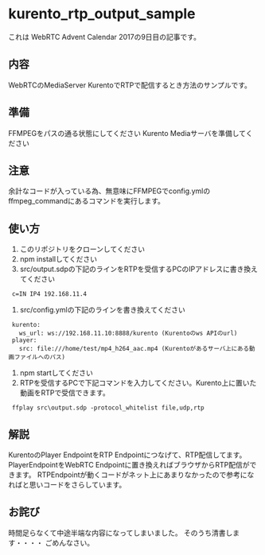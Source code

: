 # kurento_rtp_output_sample

これは WebRTC Advent Calendar 2017の9日目の記事です。

## 内容
WebRTCのMediaServer KurentoでRTPで配信するとき方法のサンプルです。

## 準備
FFMPEGをパスの通る状態にしてください
Kurento Mediaサーバを準備してください

## 注意
余計なコードが入っている為、無意味にFFMPEGでconfig.ymlのffmpeg_commandにあるコマンドを実行します。

## 使い方
1. このリポジトリをクローンしてください
1. npm installしてください
1. src/output.sdpの下記のラインをRTPを受信するPCのIPアドレスに書き換えてください
```
 c=IN IP4 192.168.11.4
 ```
1. src/config.ymlの下記のラインを書き換えてください
```
 kurento:
   ws_url: ws://192.168.11.10:8888/kurento (Kurentoのws APIのurl)
 player:
   src: file:///home/test/mp4_h264_aac.mp4 (Kurentoがあるサーバ上にある動画ファイルへのパス)
```
1. npm startしてください
1. RTPを受信するPCで下記コマンドを入力してください。Kurento上に置いた動画をRTPで受信できます。
```
 ffplay src\output.sdp -protocol_whitelist file,udp,rtp
```

## 解説
KurentoのPlayer EndpointをRTP Endpointにつなげて、RTP配信してます。
PlayerEndpointをWebRTC Endpointに置き換えればブラウザからRTP配信ができます。
RTPEndpointが動くコードがネット上にあまりなかったので参考になればと思いコードをさらしています。

## お詫び
時間足らなくて中途半端な内容になってしまいました。
そのうち清書します・・・・
ごめんなさい。
